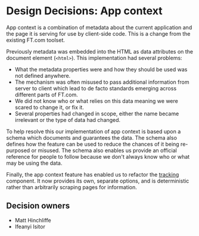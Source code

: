 # Design Decisions: App context

App context is a combination of metadata about the current application and the page it is serving for use by client-side code. This is a change from the existing FT.com toolset.

Previously metadata was embedded into the HTML as data attributes on the document element (`<html>`). This implementation had several problems:

- What the metadata properties were and how they should be used was not defined anywhere.
- The mechanism was often misused to pass additional information from server to client which lead to de facto standards emerging across different parts of FT.com.
- We did not know who or what relies on this data meaning we were scared to change it, or fix it.
- Several properties had changed in scope, either the name became irrelevant or the type of data had changed.

To help resolve this our implementation of app context is based upon a schema which documents and guarantees the data. The schema also defines how the feature can be used to reduce the chances of it being re-purposed or misused. The schema also enables us provide an official reference for people to follow because we don't always know who or what may be using the data.

Finally, the app context feature has enabled us to refactor the [tracking] component. It now provides its own, separate options, and is deterministic rather than arbitrarily scraping pages for information.

[tracking]: https://github.com/Financial-Times/n-tracking/

## Decision owners

- Matt Hinchliffe
- Ifeanyi Isitor
